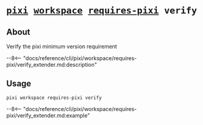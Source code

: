 <!--- This file is autogenerated. Do not edit manually! -->
# <code>[pixi](../../../pixi.md) [workspace](../../workspace.md) [requires-pixi](../requires-pixi.md) verify</code>

## About
Verify the pixi minimum version requirement

--8<-- "docs/reference/cli/pixi/workspace/requires-pixi/verify_extender.md:description"

## Usage
```
pixi workspace requires-pixi verify
```

--8<-- "docs/reference/cli/pixi/workspace/requires-pixi/verify_extender.md:example"
